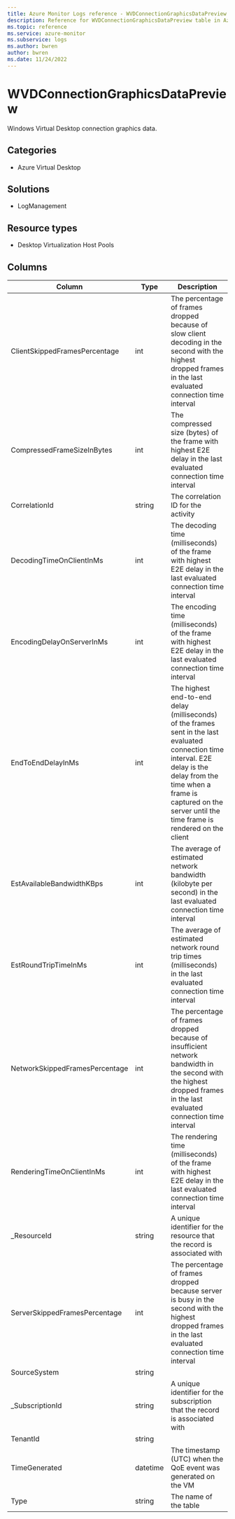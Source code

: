 ```yaml
---
title: Azure Monitor Logs reference - WVDConnectionGraphicsDataPreview
description: Reference for WVDConnectionGraphicsDataPreview table in Azure Monitor Logs.
ms.topic: reference
ms.service: azure-monitor
ms.subservice: logs
ms.author: bwren
author: bwren
ms.date: 11/24/2022
---
```


# WVDConnectionGraphicsDataPreview

 Windows Virtual Desktop connection graphics data.

## Categories

- Azure Virtual Desktop
## Solutions

- LogManagement
## Resource types

- Desktop Virtualization Host Pools




## Columns

| Column | Type | Description |
| --- | --- | --- |
| ClientSkippedFramesPercentage | int | The percentage of frames dropped because of slow client decoding in the second with the highest dropped frames in the last evaluated connection time interval |
| CompressedFrameSizeInBytes | int | The compressed size (bytes) of the frame with highest E2E delay in the last evaluated connection time interval |
| CorrelationId | string | The correlation ID for the activity |
| DecodingTimeOnClientInMs | int | The decoding time (milliseconds) of the frame with highest E2E delay in the last evaluated connection time interval |
| EncodingDelayOnServerInMs | int | The encoding time (milliseconds) of the frame with highest E2E delay in the last evaluated connection time interval |
| EndToEndDelayInMs | int | The highest end-to-end delay (milliseconds) of the frames sent in the last evaluated connection time interval. E2E delay is the delay from the time when a frame is captured on the server until the time frame is rendered on the client |
| EstAvailableBandwidthKBps | int | The average of estimated network bandwidth (kilobyte per second) in the last evaluated connection time interval |
| EstRoundTripTimeInMs | int | The average of estimated network round trip times (milliseconds) in the last evaluated connection time interval |
| NetworkSkippedFramesPercentage | int | The percentage of frames dropped because of insufficient network bandwidth in the second with the highest dropped frames in the last evaluated connection time interval |
| RenderingTimeOnClientInMs | int | The rendering time (milliseconds) of the frame with highest E2E delay in the last evaluated connection time interval |
| _ResourceId | string | A unique identifier for the resource that the record is associated with |
| ServerSkippedFramesPercentage | int | The percentage of frames dropped because server is busy in the second with the highest dropped frames in the last evaluated connection time interval |
| SourceSystem | string |  |
| _SubscriptionId | string | A unique identifier for the subscription that the record is associated with |
| TenantId | string |  |
| TimeGenerated | datetime | The timestamp (UTC) when the QoE event was generated on the VM |
| Type | string | The name of the table |
